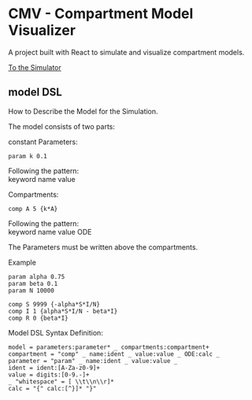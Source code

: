 # CMV - Compartment Model Visualizer

A project built with React to simulate and visualize compartment models.

[To the Simulator](https://neverfulld.github.io/cmv/)

## model DSL

How to Describe the Model for the Simulation.

The model consists of two parts:

constant Parameters:

```
param k 0.1
```

Following the pattern:\
keyword name value

Compartments:

```
comp A 5 {k*A}
```

Following the pattern:\
keyword name value ODE

The Parameters must be written above the compartments.

Example

```
param alpha 0.75
param beta 0.1
param N 10000

comp S 9999 {-alpha*S*I/N}
comp I 1 {alpha*S*I/N - beta*I}
comp R 0 {beta*I}
```

Model DSL Syntax Definition:

```
model = parameters:parameter* _ compartments:compartment+
compartment = "comp" _ name:ident _ value:value _ ODE:calc _
parameter = "param" _ name:ident _ value:value _
ident = ident:[A-Za-z0-9]+
value = digits:[0-9.-]+
_ "whitespace" = [ \\t\\n\\r]*
calc = "{" calc:[^}]* "}"
```
